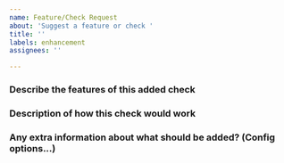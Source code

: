 ```yaml
---
name: Feature/Check Request
about: 'Suggest a feature or check '
title: ''
labels: enhancement
assignees: ''

---
```


### Describe the features of this added check

### Description of how this check would work

### Any extra information about what should be added? (Config options...)
